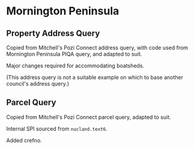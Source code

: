 # Mornington Peninsula

## Property Address Query

Copied from Mitchell's Pozi Connect address query, with code used from Mornington Peninsula PIQA query, and adapted to suit.

Major changes required for accommodating boatsheds.

(This address query is not a suitable example on which to base another council's address query.)

## Parcel Query

Copied from Mitchell's Pozi Connect parcel query, adapted to suit.

Internal SPI sourced from `nucland.text6`.

Added crefno.
